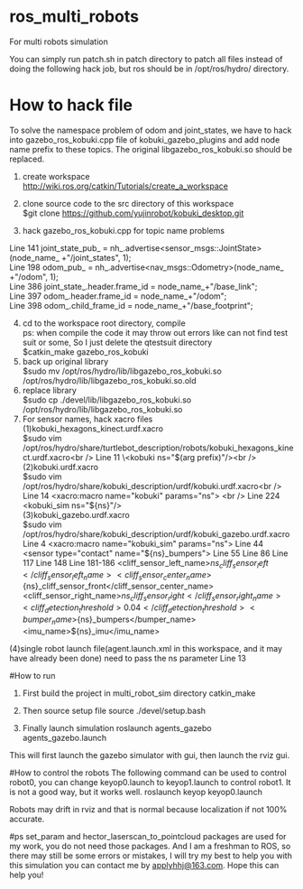 # ros_multi_robots
For multi robots simulation

You can simply run patch.sh in patch directory to patch all files instead of doing the following hack job, but ros should be in /opt/ros/hydro/ directory.

# How to hack file
To solve the namespace problem of odom and joint_states, we have to hack into gazebo_ros_kobuki.cpp file of  kobuki_gazebo_plugins and add node name prefix to these topics. The original libgazebo_ros_kobuki.so should be replaced.

1. create workspace<br />
http://wiki.ros.org/catkin/Tutorials/create_a_workspace

2. clone source code to the src directory of this workspace
<br />$git clone https://github.com/yujinrobot/kobuki_desktop.git

3. hack gazebo_ros_kobuki.cpp for topic name problems

Line 141   joint_state_pub_ = nh_.advertise<sensor_msgs::JointState>(node_name_ +"/joint_states", 1);<br />
Line 198   odom_pub_ = nh_.advertise<nav_msgs::Odometry>(node_name_ +"/odom", 1);<br />
Line 386   joint_state_.header.frame_id = node_name_+"/base_link";<br />
Line 397   odom_.header.frame_id = node_name_+"/odom";<br />
Line 398   odom_.child_frame_id = node_name_+"/base_footprint";<br />

4. cd to the workspace root directory, compile<br />
ps: when compile the code it may throw out errors like can not find test suit or some, So I just delete the qtestsuit directory<br />
$catkin_make gazebo_ros_kobuki<br />
5. back up original library<br />
$sudo mv /opt/ros/hydro/lib/libgazebo_ros_kobuki.so /opt/ros/hydro/lib/libgazebo_ros_kobuki.so.old<br />
6. replace library<br />
$sudo cp ./devel/lib/libgazebo_ros_kobuki.so /opt/ros/hydro/lib/libgazebo_ros_kobuki.so<br />
7. For sensor names, hack xacro files<br />
(1)kobuki_hexagons_kinect.urdf.xacro<br />
$sudo vim /opt/ros/hydro/share/turtlebot_description/robots/kobuki_hexagons_kinect.urdf.xacro<br />
Line 11  \<kobuki ns="$(arg prefix)"/\>\<br /\>
(2)kobuki.urdf.xacro<br />
$sudo vim /opt/ros/hydro/share/kobuki_description/urdf/kobuki.urdf.xacro<br />
Line 14  <xacro:macro name="kobuki" params="ns"> <br />
Line 224     <kobuki_sim ns="${ns}"/><br />
(3)kobuki_gazebo.urdf.xacro <br />
$sudo vim /opt/ros/hydro/share/kobuki_description/urdf/kobuki_gazebo.urdf.xacro
Line 4  <xacro:macro name="kobuki_sim" params="ns">
Line 44 	    <sensor type="contact" name="${ns}_bumpers">
Line 55	    <sensor type="ray" name="${ns}_cliff_sensor_left">
Line 86	    <sensor type="ray" name="${ns}_cliff_sensor_right">
Line 117 	    <sensor type="ray" name="${ns}_cliff_sensor_front">
Line 148	  <sensor type="imu" name="${ns}_imu">
Line 181-186	      <cliff_sensor_left_name>${ns}_cliff_sensor_left</cliff_sensor_left_name>
	      <cliff_sensor_center_name>${ns}_cliff_sensor_front</cliff_sensor_center_name>
	      <cliff_sensor_right_name>${ns}_cliff_sensor_right</cliff_sensor_right_name>
	      <cliff_detection_threshold>0.04</cliff_detection_threshold>
	      <bumper_name>${ns}_bumpers</bumper_name>
              <imu_name>${ns}_imu</imu_name>

(4)single robot launch file(agent.launch.xml in this workspace, and it may have already been done) need to pass the ns parameter
Line 13  <arg name="urdf_file" default="$(find xacro)/xacro.py '$(find turtlebot_description)/robots/$(arg base)_$(arg stacks)_$(arg 3d_sensor).urdf.xacro' prefix:=$(arg robot_name)" />


#How to run
1. First build the project in multi_robot_sim directory
catkin_make

2. Then source setup file
source ./devel/setup.bash

3. Finally launch simulation
roslaunch agents_gazebo agents_gazebo.launch

This will first launch the gazebo simulator with gui, then launch the rviz gui.

#How to control the robots
The following command can be used to control robot0, you can change keyop0.launch to keyop1.launch to control robot1. It is not a good way, but it works well.
roslaunch keyop keyop0.launch

Robots may drift in rviz and that is normal because localization if not 100% accurate.

#ps
set_param and hector_laserscan_to_pointcloud packages are used for my work, you do not need those packages. And I am a freshman to ROS, so there may still be some errors or mistakes, I will try my best to help you with this simulation you can contact me by applyhhj@163.com. Hope this can help you!

